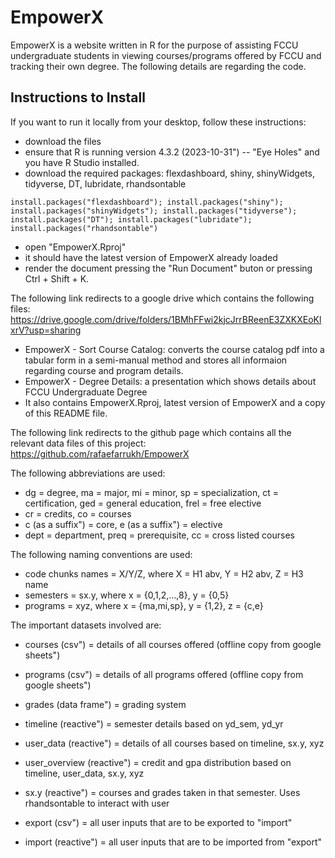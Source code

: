 <H1>EmpowerX</H1> 

EmpowerX is a website written in R for the purpose of assisting FCCU undergraduate students in viewing courses/programs offered by FCCU and tracking their own degree. The following details are regarding the code.

<H2> Instructions to Install </H2>

If you want to run it locally from your desktop, follow these instructions: 
- download the files
- ensure that R is running version 4.3.2 (2023-10-31") -- "Eye Holes" and you have R Studio installed.
- download the required packages: flexdashboard, shiny, shinyWidgets, tidyverse, DT, lubridate, rhandsontable
```console
install.packages("flexdashboard"); install.packages("shiny"); install.packages("shinyWidgets"); install.packages("tidyverse"); install.packages("DT"); install.packages("lubridate"); install.packages("rhandsontable")
```
- open "EmpowerX.Rproj"
- it should have the latest version of EmpowerX already loaded
- render the document pressing the "Run Document" buton or pressing Ctrl + Shift + K.

The following link redirects to a google drive which contains the following files: https://drive.google.com/drive/folders/1BMhFFwi2kjcJrrBReenE3ZXKXEoKlxrV?usp=sharing
- EmpowerX - Sort Course Catalog: converts the course catalog pdf into a tabular form in a semi-manual method and stores all informaion regarding course and program details.
- EmpowerX - Degree Details: a presentation which shows details about FCCU Undergraduate Degree
- It also contains EmpowerX.Rproj, latest version of EmpowerX and a copy of this README file.

The following link redirects to the github page which contains all the relevant data files of this project: https://github.com/rafaefarrukh/EmpowerX

The following abbreviations are used: 
- dg = degree, ma = major, mi = minor, sp = specialization, ct = certification, ged = general education, frel = free elective
- cr = credits, co = courses
- c (as a suffix")  = core, e (as a suffix") = elective
- dept = department, preq = prerequisite, cc = cross listed courses

The following naming conventions are used:
- code chunks names = X/Y/Z, where X = H1 abv, Y = H2 abv, Z = H3 name
- semesters = sx.y, where x = {0,1,2,...,8}, y = {0,5}
- programs = xyz, where x = {ma,mi,sp}, y = {1,2}, z = {c,e}

The important datasets involved are:

- courses (csv") = details of all courses offered (offline copy from google sheets")
- programs (csv") = details of all programs offered (offline copy from google sheets")
- grades (data frame") = grading system

- timeline (reactive") =  semester details based on yd_sem, yd_yr
- user_data (reactive") = details of all courses based on timeline, sx.y, xyz
- user_overview (reactive") = credit and gpa distribution based on timeline, user_data, sx.y, xyz

- sx.y (reactive") = courses and grades taken in that semester. Uses rhandsontable to interact with user

- export (csv") = all user inputs that are to be exported to "import"
- import (reactive") = all user inputs that are to be imported from "export"
